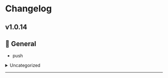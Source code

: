 # Changelog

## v1.0.14

## 🔧 General

- push



<details>
<summary>Uncategorized</summary>

- push

</details>

---

